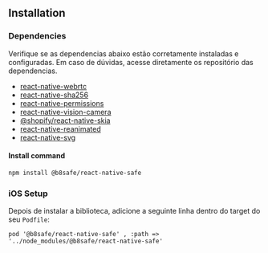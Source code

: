 ## Installation

### Dependencies

Verifique se as dependencias abaixo estão corretamente instaladas e configuradas. Em caso de dúvidas, acesse diretamente os repositório das dependencias.

- [react-native-webrtc](https://github.com/react-native-webrtc/react-native-webrtc)
- [react-native-sha256](https://github.com/itinance/react-native-sha256)
- [react-native-permissions](https://github.com/zoontek/react-native-permissions)
- [react-native-vision-camera](https://github.com/mrousavy/react-native-vision-camera)
- [@shopify/react-native-skia](https://shopify.github.io/react-native-skia/docs/getting-started/installation)
- [react-native-reanimated](https://docs.swmansion.com/react-native-reanimated/docs/fundamentals/getting-started/)
- [react-native-svg](https://github.com/software-mansion/react-native-svg?tab=readme-ov-file#installation)

#### Install command

```sh
npm install @b8safe/react-native-safe
```

### iOS Setup
Depois de instalar a biblioteca, adicione a seguinte linha dentro do target do seu `Podfile`:
```Pod
pod '@b8safe/react-native-safe' , :path => '../node_modules/@b8safe/react-native-safe'
```